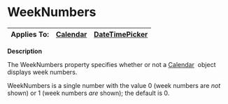 




<h1 class="heading"><span class="name">WeekNumbers</span></h1>

| Applies To: | [Calendar](../a-z/calendar.md) | [DateTimePicker](../a-z/datetimepicker.md) |
| --- | --- | ---  |


**Description**


The WeekNumbers property specifies whether or not a [Calendar](../a-z/calendar.md)
 object displays week numbers.


WeekNumbers is a single number with the value 0 (week numbers are *not*
shown) or 1 (week numbers *are* shown); the default is 0.



